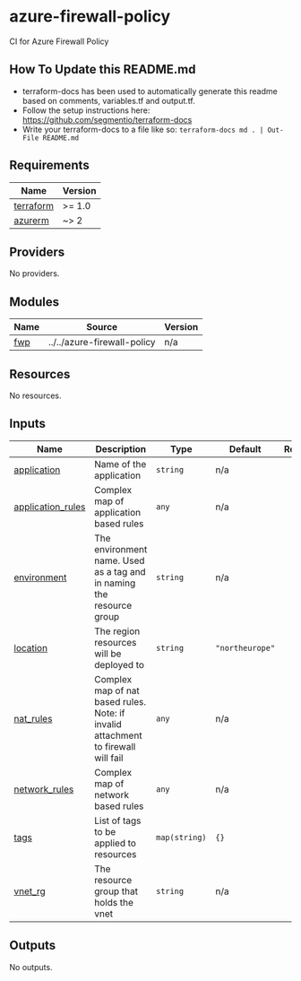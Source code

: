 # azure-firewall-policy

CI for Azure Firewall Policy

## How To Update this README.md

* terraform-docs has been used to automatically generate this readme based on comments, variables.tf and output.tf.
* Follow the setup instructions here: https://github.com/segmentio/terraform-docs
* Write your terraform-docs to a file like so: `terraform-docs md . | Out-File README.md`

## Requirements

| Name | Version |
|------|---------|
| <a name="requirement_terraform"></a> [terraform](#requirement\_terraform) | >= 1.0 |
| <a name="requirement_azurerm"></a> [azurerm](#requirement\_azurerm) | ~> 2 |

## Providers

No providers.

## Modules

| Name | Source | Version |
|------|--------|---------|
| <a name="module_fwp"></a> [fwp](#module\_fwp) | ../../azure-firewall-policy | n/a |

## Resources

No resources.

## Inputs

| Name | Description | Type | Default | Required |
|------|-------------|------|---------|:--------:|
| <a name="input_application"></a> [application](#input\_application) | Name of the application | `string` | n/a | yes |
| <a name="input_application_rules"></a> [application\_rules](#input\_application\_rules) | Complex map of application based rules | `any` | n/a | yes |
| <a name="input_environment"></a> [environment](#input\_environment) | The environment name. Used as a tag and in naming the resource group | `string` | n/a | yes |
| <a name="input_location"></a> [location](#input\_location) | The region resources will be deployed to | `string` | `"northeurope"` | no |
| <a name="input_nat_rules"></a> [nat\_rules](#input\_nat\_rules) | Complex map of nat based rules. Note: if invalid attachment to firewall will fail | `any` | n/a | yes |
| <a name="input_network_rules"></a> [network\_rules](#input\_network\_rules) | Complex map of network based rules | `any` | n/a | yes |
| <a name="input_tags"></a> [tags](#input\_tags) | List of tags to be applied to resources | `map(string)` | `{}` | no |
| <a name="input_vnet_rg"></a> [vnet\_rg](#input\_vnet\_rg) | The resource group that holds the vnet | `string` | n/a | yes |

## Outputs

No outputs.
